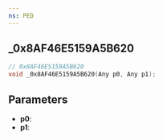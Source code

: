 ```yaml
---
ns: PED
---
```

## _0x8AF46E5159A5B620

```c
// 0x8AF46E5159A5B620
void _0x8AF46E5159A5B620(Any p0, Any p1);
```

## Parameters
* **p0**:
* **p1**:
